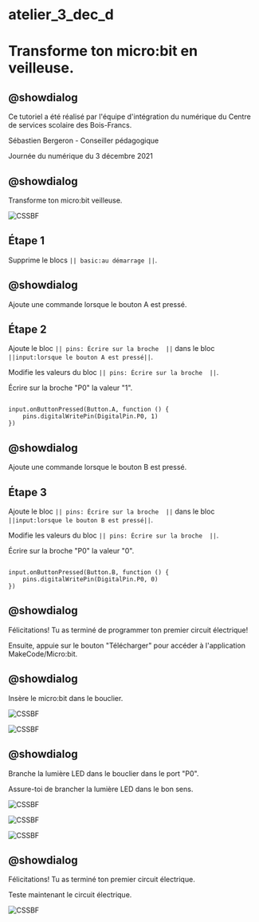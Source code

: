 # atelier_3_dec_d

# Transforme ton micro:bit en veilleuse.

## @showdialog 

Ce tutoriel a été réalisé par l'équipe d'intégration du numérique du Centre de services scolaire des Bois-Francs. 

Sébastien Bergeron - Conseiller pédagogique 

Journée du numérique du 3 décembre 2021

## @showdialog 

Transforme ton micro:bit veilleuse.
 
![CSSBF](https://github.com/sbergeroncp/mon-makecode/blob/master/atelier_c_7.jpg?raw=true) 

## Étape 1 

Supprime le blocs ``|| basic:au démarrage ||``. 


## @showdialog 

Ajoute une commande lorsque le bouton A est pressé. 

## Étape 2 

 Ajoute le bloc ``|| pins: Écrire sur la broche  ||`` dans le bloc ``||input:lorsque le bouton A est pressé||``. 
 
Modifie les valeurs du bloc ``|| pins: Écrire sur la broche  ||``.

Écrire sur la broche "P0" la valeur "1".
 

```blocks 

input.onButtonPressed(Button.A, function () {
    pins.digitalWritePin(DigitalPin.P0, 1)
})

``` 

## @showdialog 

Ajoute une commande lorsque le bouton B est pressé.   

## Étape 3 
 
Ajoute le bloc ``|| pins: Écrire sur la broche  ||`` dans le bloc ``||input:lorsque le bouton B est pressé||``. 
 
Modifie les valeurs du bloc ``|| pins: Écrire sur la broche  ||``.

Écrire sur la broche "P0" la valeur "0".
 
```blocks 

input.onButtonPressed(Button.B, function () {
    pins.digitalWritePin(DigitalPin.P0, 0)
})

``` 

## @showdialog 

Félicitations! Tu as terminé de programmer ton premier circuit électrique! 

Ensuite, appuie sur le bouton "Télécharger" pour accéder à l'application MakeCode/Micro:bit.

## @showdialog 

Insère le micro:bit dans le bouclier.

![CSSBF](https://github.com/sbergeroncp/mon-makecode/blob/master/atelier_c_1.jpg?raw=true) 

![CSSBF](https://github.com/sbergeroncp/mon-makecode/blob/master/atelier_c_2.jpg?raw=true) 

## @showdialog 

Branche la lumière LED dans le bouclier dans le port "P0".

Assure-toi de brancher la lumière LED dans le bon sens.

![CSSBF](https://github.com/sbergeroncp/mon-makecode/blob/master/atelier_c_3.jpg?raw=true) 

![CSSBF](https://github.com/sbergeroncp/mon-makecode/blob/master/atelier_c_4.jpg?raw=true) 

![CSSBF](https://github.com/sbergeroncp/mon-makecode/blob/master/atelier_c_5.jpg?raw=true) 

## @showdialog 

Félicitations! Tu as terminé ton premier circuit électrique.

Teste maintenant le circuit électrique.

![CSSBF](https://github.com/sbergeroncp/mon-makecode/blob/master/atelier_c_6.jpg?raw=true)  